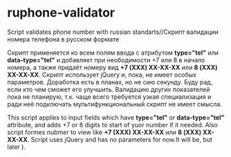 # ruphone-validator
 Script validates phone number with russian standarts//Скрипт валидации номера телефона в русском формате
 
 Скрипт применяется ко всем полям ввода с атрибутом __type="tel"__ или __data-type="tel"__ и добавляет при неободимости +7 или 8 в начало номера, а также придаёт номеру вид __+7 (XXX) XX-XX-XX__ или __8 (XXX) XX-XX-XX__. Скрипт использует jQuery и, пока, не имеет особых параметров. Доработка есть в планах, но не сию секунду. Буду рад, если кто чем сможет его улучшить. Валидацию других показателей пока не планирую, т.к. чаще всего требуется узкая специализация и ради неё подключать мультифункциональный скрипт не имеет смысла. 
 
 This script applies to input fields which have __type="tel"__ or  __data-type="tel"__ attribute, and adds +7 or 8 digits to start of yuor number if it needed. Also script formes nubmer to view like __+7 (XXX) XX-XX-XX__ или __8 (XXX) XX-XX-XX__. Script uses jQuery and has no parameters for now.It will be, but later ).
